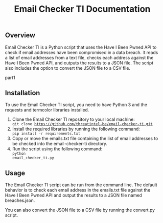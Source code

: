 <!DOCTYPE html>
<html>
<head>


</head>
<body>
	<header>
		<h1>Email Checker TI Documentation</h1>
	</header>
	<main>
		<h2>Overview</h2>
		<p>Email Checker TI is a Python script that uses the Have I Been Pwned API to check if email addresses have been compromised in a data breach. It reads a list of email addresses from a text file, checks each address against the Have I Been Pwned API, and outputs the results to a JSON file. The script also includes the option to convert the JSON file to a CSV file.</p>
 
 part1
	<h2>Installation</h2>
	<p>To use the Email Checker TI script, you need to have Python 3 and the requests and termcolor libraries installed.</p>
	<ol>
		<li>Clone the Email Checker TI repository to your local machine:</li>
		<code>git clone https://github.com/threatintel-be/email-checker-ti.git</code>
		<li>Install the required libraries by running the following command:</li>
		<code>pip install -r requirements.txt</code>
		<li>Copy or move the emails.txt file containing the list of email addresses to be checked into the email-checker-ti directory.</li>
		<li>Run the script using the following command:</li>
		<code>python email_checker_ti.py</code>
	</ol>

<h2>Usage</h2>
	<p>The Email Checker TI script can be run from the command line. The default behavior is to check each email address in the emails.txt file against the Have I Been Pwned API and output the results to a JSON file named breaches.json.</p>
	<p>You can also convert the JSON file to a CSV file by running the convert.py script.


